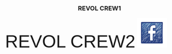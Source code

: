 	
<HTML>
<HEAD>
</HEAD>
<H3 align="center">REVOL CREW1</H3>
<BODY BACKGROUND="e75659621ccec0a3d803c5803817297e.jpg">
<font size="200" align="left" face="Comic Sans MS, Arial, MS Sans Serif">
REVOL CREW2</font>
<FRAMESET rows="80,*">
<frame name="alto" src="top.htm">
<frame name="central" src="central.htm">
</FRAMESET>
<a href="https://www.facebook.com/TripulacionRevol/?ref=bookmarks  " target="_blank"><img alt="siguenos en facebook" height="80" src="facebook_icono (1).png" title="siguenos en facebook" width="80" /></a>
</BODY>
</HTML>
